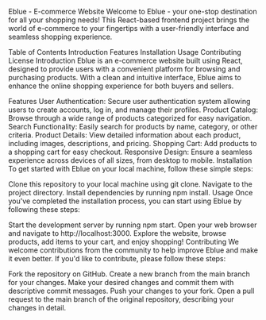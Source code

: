 Eblue - E-commerce Website
Welcome to Eblue - your one-stop destination for all your shopping needs! This React-based frontend project brings the world of e-commerce to your fingertips with a user-friendly interface and seamless shopping experience.

Table of Contents
Introduction
Features
Installation
Usage
Contributing
License
Introduction
Eblue is an e-commerce website built using React, designed to provide users with a convenient platform for browsing and purchasing products. With a clean and intuitive interface, Eblue aims to enhance the online shopping experience for both buyers and sellers.

Features
User Authentication: Secure user authentication system allowing users to create accounts, log in, and manage their profiles.
Product Catalog: Browse through a wide range of products categorized for easy navigation.
Search Functionality: Easily search for products by name, category, or other criteria.
Product Details: View detailed information about each product, including images, descriptions, and pricing.
Shopping Cart: Add products to a shopping cart for easy checkout.
Responsive Design: Ensure a seamless experience across devices of all sizes, from desktop to mobile.
Installation
To get started with Eblue on your local machine, follow these simple steps:

Clone this repository to your local machine using git clone.
Navigate to the project directory.
Install dependencies by running npm install.
Usage
Once you've completed the installation process, you can start using Eblue by following these steps:

Start the development server by running npm start.
Open your web browser and navigate to http://localhost:3000.
Explore the website, browse products, add items to your cart, and enjoy shopping!
Contributing
We welcome contributions from the community to help improve Eblue and make it even better. If you'd like to contribute, please follow these steps:

Fork the repository on GitHub.
Create a new branch from the main branch for your changes.
Make your desired changes and commit them with descriptive commit messages.
Push your changes to your fork.
Open a pull request to the main branch of the original repository, describing your changes in detail.
